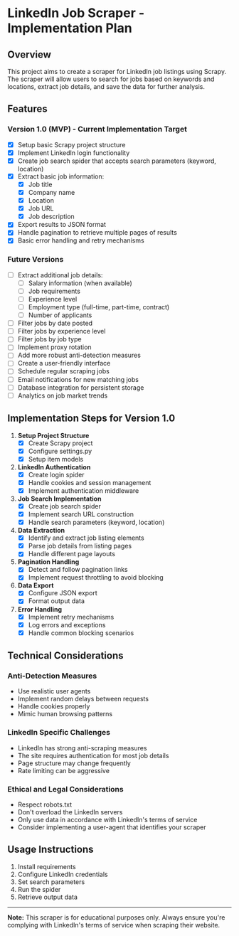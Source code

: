 # LinkedIn Job Scraper - Implementation Plan

## Overview
This project aims to create a scraper for LinkedIn job listings using Scrapy. The scraper will allow users to search for jobs based on keywords and locations, extract job details, and save the data for further analysis.

## Features

### Version 1.0 (MVP) - Current Implementation Target
- [x] Setup basic Scrapy project structure
- [x] Implement LinkedIn login functionality
- [x] Create job search spider that accepts search parameters (keyword, location)
- [x] Extract basic job information:
  - [x] Job title
  - [x] Company name
  - [x] Location
  - [x] Job URL
  - [x] Job description
- [x] Export results to JSON format
- [x] Handle pagination to retrieve multiple pages of results
- [x] Basic error handling and retry mechanisms

### Future Versions
- [ ] Extract additional job details:
  - [ ] Salary information (when available)
  - [ ] Job requirements
  - [ ] Experience level
  - [ ] Employment type (full-time, part-time, contract)
  - [ ] Number of applicants
- [ ] Filter jobs by date posted
- [ ] Filter jobs by experience level
- [ ] Filter jobs by job type
- [ ] Implement proxy rotation
- [ ] Add more robust anti-detection measures
- [ ] Create a user-friendly interface
- [ ] Schedule regular scraping jobs
- [ ] Email notifications for new matching jobs
- [ ] Database integration for persistent storage
- [ ] Analytics on job market trends

## Implementation Steps for Version 1.0

1. **Setup Project Structure**
   - [x] Create Scrapy project
   - [x] Configure settings.py
   - [x] Setup item models

2. **LinkedIn Authentication**
   - [x] Create login spider
   - [x] Handle cookies and session management
   - [x] Implement authentication middleware

3. **Job Search Implementation**
   - [x] Create job search spider
   - [x] Implement search URL construction
   - [x] Handle search parameters (keyword, location)

4. **Data Extraction**
   - [x] Identify and extract job listing elements
   - [x] Parse job details from listing pages
   - [x] Handle different page layouts

5. **Pagination Handling**
   - [x] Detect and follow pagination links
   - [x] Implement request throttling to avoid blocking

6. **Data Export**
   - [x] Configure JSON export
   - [x] Format output data

7. **Error Handling**
   - [x] Implement retry mechanisms
   - [x] Log errors and exceptions
   - [x] Handle common blocking scenarios

## Technical Considerations

### Anti-Detection Measures
- Use realistic user agents
- Implement random delays between requests
- Handle cookies properly
- Mimic human browsing patterns

### LinkedIn Specific Challenges
- LinkedIn has strong anti-scraping measures
- The site requires authentication for most job details
- Page structure may change frequently
- Rate limiting can be aggressive

### Ethical and Legal Considerations
- Respect robots.txt
- Don't overload the LinkedIn servers
- Only use data in accordance with LinkedIn's terms of service
- Consider implementing a user-agent that identifies your scraper

## Usage Instructions
1. Install requirements
2. Configure LinkedIn credentials
3. Set search parameters
4. Run the spider
5. Retrieve output data

---

**Note:** This scraper is for educational purposes only. Always ensure you're complying with LinkedIn's terms of service when scraping their website.